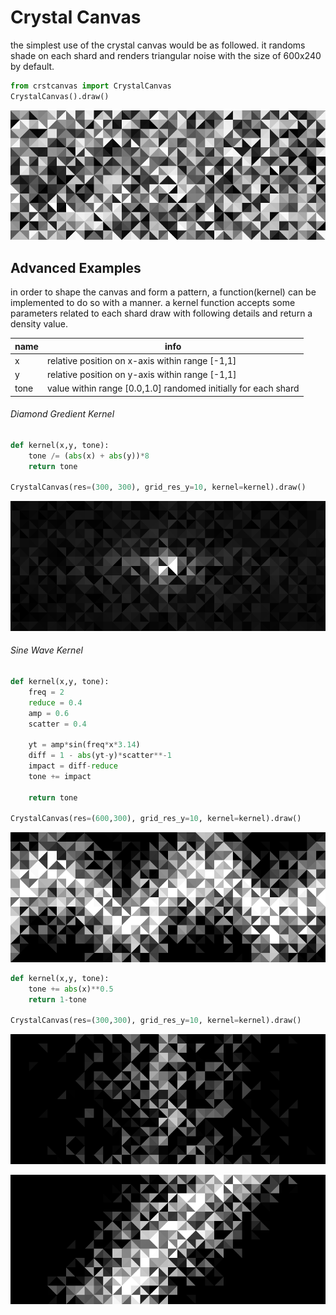 # Crystal Canvas
the simplest use of the crystal canvas would be as followed. it randoms shade on each shard and renders triangular noise with the size of 600x240 by default.

```python
from crstcanvas import CrystalCanvas
CrystalCanvas().draw()
```

![](./mdsource/example_0.png)




## Advanced Examples
in order to shape the canvas and form a pattern, a function(kernel) can be implemented to do so with a manner.
a kernel function accepts some parameters related to each shard draw with following details and return a density value.

|name    |info        |
|--------|------------|
|x       |relative position on x-axis within range [-1,1]|
|y       |relative position on y-axis within range [-1,1] |
|tone    |value within range [0.0,1.0] randomed initially for each shard|

###### Diamond Gredient Kernel
```python
def kernel(x,y, tone):
    tone /= (abs(x) + abs(y))*8
    return tone

CrystalCanvas(res=(300, 300), grid_res_y=10, kernel=kernel).draw()
```
![](./mdsource/example_1.png)

###### Sine Wave Kernel
```python
def kernel(x,y, tone):
    freq = 2
    reduce = 0.4
    amp = 0.6
    scatter = 0.4

    yt = amp*sin(freq*x*3.14)
    diff = 1 - abs(yt-y)*scatter**-1
    impact = diff-reduce
    tone += impact

    return tone

CrystalCanvas(res=(600,300), grid_res_y=10, kernel=kernel).draw()
```
![](./mdsource/example_2.png)

```python
def kernel(x,y, tone):
    tone += abs(x)**0.5
    return 1-tone
    
CrystalCanvas(res=(300,300), grid_res_y=10, kernel=kernel).draw()
```
![](./mdsource/example_3.png)

![](./mdsource/example_4.png)
